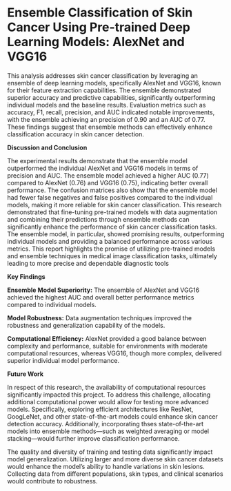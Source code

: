# Ensemble Classification of Skin Cancer Using Pre-trained Deep Learning Models: AlexNet and VGG16

This analysis addresses skin cancer classification by leveraging an ensemble of deep learning models, specifically AlexNet and VGG16, known for their feature extraction capabilities. The ensemble demonstrated superior accuracy and predictive capabilities, significantly outperforming individual models and the baseline results. Evaluation metrics such as accuracy, F1, recall, precision, and AUC indicated notable improvements, with the ensemble achieving an precision of 0.90 and an AUC of 0.77. These findings suggest that ensemble methods can effectively enhance classification accuracy in skin cancer detection.

**Discussion and Conclusion**

The experimental results demonstrate that the ensemble model outperformed the individual AlexNet and VGG16 models in terms of precision and AUC. The ensemble model achieved a higher AUC (0.77) compared to AlexNet (0.76) and VGG16 (0.75), indicating better overall performance. The confusion matrices also show that the ensemble model had fewer false negatives and false positives compared to the individual models, making it more reliable for skin cancer classification.
This research demonstrated that fine-tuning pre-trained models with data augmentation and combining their predictions through ensemble methods can significantly enhance the performance of skin cancer classification tasks. The ensemble model, in particular, showed promising results, outperforming individual models and providing a balanced performance across various metrics.
This report highlights the promise of utilizing pre-trained models and ensemble techniques in medical image classification tasks, ultimately leading to more precise and dependable diagnostic tools

**Key Findings**

**Ensemble Model Superiority:** The ensemble of AlexNet and VGG16 achieved the highest AUC and overall better performance metrics compared to individual models.

**Model Robustness:** Data augmentation techniques improved the robustness and generalization capability of the models.

**Computational Efficiency:** AlexNet provided a good balance between complexity and performance, suitable for environments with moderate computational resources, whereas VGG16, though more complex, delivered superior individual model performance.

**Future Work**

In respect of this research, the availability of computational resources significantly impacted this project. To address this challenge, allocating additional computational power would allow for testing more advanced models. Specifically, exploring efficient architectures like ResNet, GoogLeNet, and other state-of-the-art models could enhance skin cancer detection accuracy. Additionally, incorporating thses state-of-the-art models into ensemble methods—such as weighted averaging or model stacking—would further improve classification performance.

The quality and diversity of training and testing data significantly impact model generalization. Utilizing larger and more diverse skin cancer datasets would enhance the model’s ability to handle variations in skin lesions. Collecting data from different populations, skin types, and clinical scenarios would contribute to robustness.

